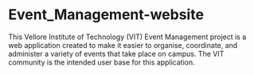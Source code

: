 # Event_Management-website
This  Vellore Institute of Technology (VIT) Event Management project is a web application created to make it easier to organise, coordinate, and administer a variety of events that take place on campus. The VIT community is the intended user base for this application.
